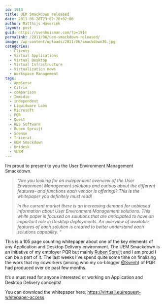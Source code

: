 ```yaml
---
id: 1914
title: UEM Smackdown released
date: 2011-06-28T23:02:20+02:00
author: Matthijs Haverink
layout: post
guid: https://svenhuisman.com/?p=1914
permalink: /2011/06/uem-smackdown-released/
image: /wp-content/uploads/2011/06/smackdown36.jpg
categories:
  - Clients
  - Virtual Applications
  - Virtual Desktop
  - Virtual Infrastructure
  - Virtualization news
  - Workspace Management
tags:
  - AppSense
  - Citrix
  - comparison
  - Immidio
  - independent
  - Liquidware Labs
  - Microsoft
  - PQR
  - Quest
  - RES Software
  - Ruben Spruijt
  - Scense
  - Tricerat
  - UEM Smackdown
  - Unidesk
  - VUEM
---
```

I&#8217;m proud to present to you the User Environment Management Smackdown.

> _&#8220;Are you looking for an independent overview of the User Environment Management solutions and curious about the different features- and functions each vendor is offering!? This is the whitepaper you definitely must read!_
> 
> _In the current market there is an increasing demand for unbiased information about User Environment Management solutions. This white paper is focused on solutions that are anticipated to have an important role in Desktop deployments. An overview of available features of each solution is created to better understand each solutions capability. &#8220;<!--more-->_

This is a 105 page counting whitepaper about one of the key elements of any Application and Desktop Delivery environment. The UEM Smackdown is an initiative of my employer PQR but mainly <a title="Ruben @ Twitter" href="https://twitter.com/rspruijt" target="_blank">Ruben Spruijt</a> and I am proud I can be a part of it. The last weeks I&#8217;ve spend quite some time on finalizing the work that my coworkers (among who my co-blogger <a href="https://twitter.com/svenh" target="_blank">@Svenh</a>) of PQR had produced over de past few months.

It&#8217;s a must read for anyone interested or working on Application and Desktop Delivery concepts!

You can download the whitepaper here; <a href="https://virtuall.eu/request-whitepaper-access" target="_blank">https://virtuall.eu/request-whitepaper-access</a>